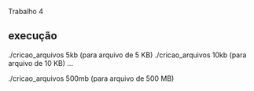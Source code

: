 Trabalho 4

## execução 

./cricao_arquivos 5kb (para arquivo de 5 KB)
./cricao_arquivos 10kb (para arquivo de 10 KB)
...

./cricao_arquivos 500mb (para arquivo de 500 MB)
